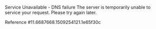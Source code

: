 Service Unavailable - DNS failure The server is temporarily unable to service your request. Please try again later.

Reference #11.6687668.1509254121.1e65f30c